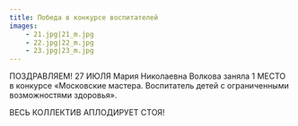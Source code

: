 ```yaml
---
title: Победа в конкурсе воспитателей
images:
    - 21.jpg|21_m.jpg
    - 22.jpg|22_m.jpg
    - 23.jpg|23_m.jpg
---
```


ПОЗДРАВЛЯЕМ! 27 ИЮЛЯ Мария Николаевна Волкова заняла 1 МЕСТО в конкурсе «Московские мастера. Воспитатель детей 
с ограниченными возможностями здоровья».

<!--more--> 
ВЕСЬ КОЛЛЕКТИВ АПЛОДИРУЕТ СТОЯ!
